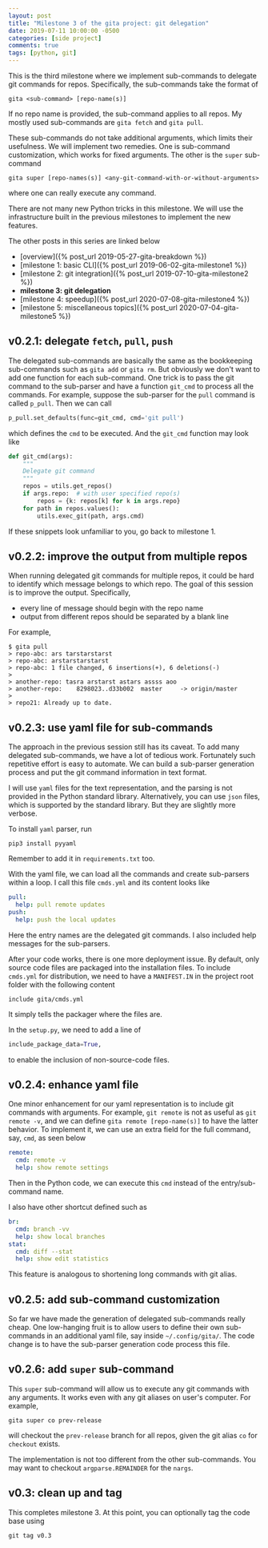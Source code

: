 ```yaml
---
layout: post
title: "Milestone 3 of the gita project: git delegation"
date: 2019-07-11 10:00:00 -0500
categories: [side project]
comments: true
tags: [python, git]
---
```


This is the third milestone where we implement sub-commands to delegate git
commands for repos.
Specifically, the sub-commands take the format of

```
gita <sub-command> [repo-name(s)]
```
If no repo name is provided, the sub-command applies to all repos. My mostly
used sub-commands are `gita fetch` and `gita pull`.

These sub-commands do not take additional arguments, which limits their usefulness.
We will implement two remedies.
One is sub-command customization, which works for fixed arguments.
The other is the `super` sub-command
```
gita super [repo-names(s)] <any-git-command-with-or-without-arguments>
```
where one can really execute any command.

There are not many new Python tricks in this milestone. We will use the
infrastructure built in the previous milestones to implement the new features.

The other posts in this series are linked below

- [overview]({% post_url 2019-05-27-gita-breakdown %})
- [milestone 1: basic CLI]({% post_url 2019-06-02-gita-milestone1 %})
- [milestone 2: git integration]({% post_url 2019-07-10-gita-milestone2 %})
- **milestone 3: git delegation**
- [milestone 4: speedup]({% post_url 2020-07-08-gita-milestone4 %})
- [milestone 5: miscellaneous topics]({% post_url 2020-07-04-gita-milestone5 %})

## v0.2.1: delegate `fetch`, `pull`, `push`

The delegated sub-commands are basically the same as the bookkeeping
sub-commands such as `gita add` or `gita rm`. But obviously we don't want to
add one function for each sub-command.
One trick is to pass the git command to the sub-parser and have a function
`git_cmd` to process all the commands. For example, suppose the sub-parser for
the `pull` command is called `p_pull`. Then we can call

```python
p_pull.set_defaults(func=git_cmd, cmd='git pull')
```
which defines the `cmd` to be executed. And the `git_cmd` function may look like

```python
def git_cmd(args):
    """
    Delegate git command
    """
    repos = utils.get_repos()
    if args.repo:  # with user specified repo(s)
        repos = {k: repos[k] for k in args.repo}
    for path in repos.values():
        utils.exec_git(path, args.cmd)
```

If these snippets look unfamiliar to you, go back to milestone 1.

## v0.2.2: improve the output from multiple repos

When running delegated git commands for multiple repos, it could be hard to
identify which message belongs to which repo. The goal of this session is to
improve the output. Specifically,

- every line of message should begin with the repo name
- output from different repos should be separated by a blank line

For example,

```
$ gita pull
> repo-abc: ars tarstarstarst
> repo-abc: arstarstarstarst
> repo-abc: 1 file changed, 6 insertions(+), 6 deletions(-)
>
> another-repo: tasra arstarst astars assss aoo
> another-repo:    8298023..d33b002  master     -> origin/master
>
> repo21: Already up to date.
```

## v0.2.3: use yaml file for sub-commands

The approach in the previous session still has its caveat.
To add many delegated sub-commands, we have a lot of tedious work.
Fortunately such repetitive effort is easy to automate.
We can build a sub-parser generation process and put the git command information
in text format.

I will use `yaml` files for the text representation, and the parsing is not
provided in the Python standard library.
Alternatively, you can use `json` files, which is supported by the standard
library. But they are slightly more verbose.

To install `yaml` parser, run
```
pip3 install pyyaml
```
Remember to add it in `requirements.txt` too.

With the yaml file, we can load all the commands and create sub-parsers within
a loop.
I call this file `cmds.yml` and its content looks like

```yaml
pull:
  help: pull remote updates
push:
  help: push the local updates
```
Here the entry names are the delegated git commands.
I also included help messages for the sub-parsers.

After your code works, there is one more deployment issue. By default, only
source code files are packaged into the installation files. To include
`cmds.yml` for distribution, we need to have a `MANIFEST.IN` in the project
root folder with the following content

```
include gita/cmds.yml
```
It simply tells the packager where the files are.

In the `setup.py`, we need to add a line of

```python
include_package_data=True,
```
to enable the inclusion of non-source-code files.

## v0.2.4: enhance yaml file

One minor enhancement for our yaml representation is to include git commands
with arguments. For example, `git remote` is not as useful as `git remote -v`,
and we can define `gita remote [repo-name(s)]` to have the latter behavior.
To implement it, we can use an extra field for the full command, say, `cmd`, as
seen below
```yaml
remote:
  cmd: remote -v
  help: show remote settings
```

Then in the Python code, we can execute this `cmd` instead of the entry/sub-command name.

I also have other shortcut defined such as
```yaml
br:
  cmd: branch -vv
  help: show local branches
stat:
  cmd: diff --stat
  help: show edit statistics
```

This feature is analogous to shortening long commands with git alias.

## v0.2.5: add sub-command customization

So far we have made the generation of delegated sub-commands really cheap. One
low-hanging fruit is to allow users to define their own sub-commands in an
additional yaml file, say inside `~/.config/gita/`.
The code change is to have the sub-parser generation code process this file.

## v0.2.6: add `super` sub-command

This `super` sub-command will allow us to execute any git commands with any
arguments. It works even with any git aliases on user's computer. For example,

```
gita super co prev-release
```
will checkout the `prev-release` branch for all repos, given the git alias `co`
for `checkout` exists.

The implementation is not too different from the other sub-commands.
You may want to checkout `argparse.REMAINDER` for the `nargs`.

## v0.3: clean up and tag

This completes milestone 3. At this point, you can optionally tag the
code base using

```
git tag v0.3
```

